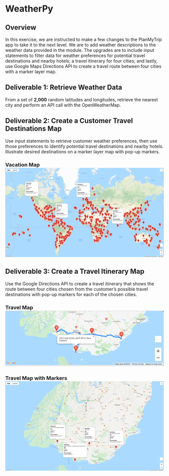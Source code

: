 # WeatherPy 

## Overview
In this exercise, we are instructed to make a few changes to the PlanMyTrip app to take it to the next level. We are to add weather descriptions to the weather data provided in the module. The upgrades are to include input statements to filter data for weather preferences for potential travel destinations and nearby hotels; a travel itinerary for four cities; and lastly, use Google Maps Directions API to create a travel route between four cities with a marker layer map.




## Deliverable 1: Retrieve Weather Data
From a set of **2,000** random latitudes and longitudes, retrieve the nearest city and perform an API call with the OpenWeatherMap. 




## Deliverable 2: Create a Customer Travel Destinations Map
Use input statements to retrieve customer weather preferences, then use those preferences to identify potential travel destinations and nearby hotels. Illustrate desired destinations on a marker layer map with pop-up markers.

### Vacation Map  ![Vacation Map](https://github.com/AQUINT01/WeatherPy/blob/main/Vacation_Search/WeatherPy_vacation_map.png)




## Deliverable 3: Create a Travel Itinerary Map
Use the Google Directions API to create a travel itinerary that shows the route between four cities chosen from the customer’s possible travel destinations with pop-up markers for each of the chosen cities.

### Travel Map ![Travel Map](https://github.com/AQUINT01/WeatherPy/blob/main/Vacation_Itinerary/WeatherPy_travel_map.png)


### Travel Map with Markers![Travel Map with Markers](https://github.com/AQUINT01/WeatherPy/blob/main/Vacation_Itinerary/WeatherPy_travel_map_markers.png)
